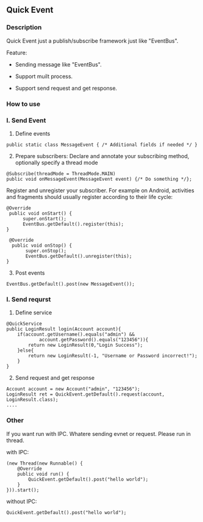 ## Quick Event

### Description 

Quick Event just a publish/subscribe framework just like "EventBus".

Feature:

- Sending message like "EventBus".

- Support muilt process.

- Support send request and get response.


### How to use

### I. Send Event

1. Define events

````
public static class MessageEvent { /* Additional fields if needed */ }
````

2. Prepare subscribers: Declare and annotate your subscribing method, optionally specify a thread mode

````
@Subscribe(threadMode = ThreadMode.MAIN)  
public void onMessageEvent(MessageEvent event) {/* Do something */};
````
Register and unregister your subscriber. For example on Android, activities and fragments should usually register according to their life cycle:

````
@Override
 public void onStart() {
      super.onStart();
      EventBus.getDefault().register(this);
}

 @Override
  public void onStop() {
       super.onStop();
       EventBus.getDefault().unregister(this);
}
````

3. Post events
````
EventBus.getDefault().post(new MessageEvent());
````

### I. Send requrst

1. Define service

````
@QuickService
public LoginResult login(Account account){
    if(account.getUsername().equals("admin") &&
            account.getPassword().equals("123456")){
        return new LoginResult(0,"Login Success");
    }else{
        return new LoginResult(-1, "Username or Password incorrect!");
    }
}
````

2. Send request and get response
````
Account account = new Account("admin", "123456");
LoginResult ret = QuickEvent.getDefault().request(account, LoginResult.class);
....
````

### Other

If you want run with IPC. Whatere sending evnet or request. Please run in thread.

with IPC:
```
(new Thread(new Runnable() {
    @Override
    public void run() {
        QuickEvent.getDefault().post("hello world");
    }
})).start();
```

without IPC:
```
QuickEvent.getDefault().post("hello world");
```



